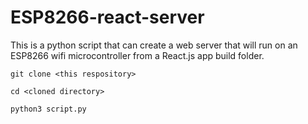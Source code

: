 # ESP8266-react-server

This is a python script that can create a web server that will run on an ESP8266 wifi microcontroller from a React.js app build folder.


`git clone <this respository>`

`cd <cloned directory>`

`python3 script.py`
